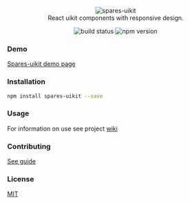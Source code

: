 
<p align="center">
   <img alt="spares-uikit" src="https://cdn.rawgit.com/korchemkin/spares-uikit/17dc1653/logo/spares-uikit-logo.svg">
   <br><span>React uikit components with responsive design.</span>
</p>
<p align="center">
   <img alt="build status" src="https://travis-ci.org/korchemkin/spares-uikit.svg?branch=master">
   <img alt="npm version" src="https://badge.fury.io/js/spares-uikit.svg?11-04)](https://badge.fury.io/js/spares-uikit?11-04">
</p>

### Demo

[Spares-uikit demo page](https://dmitrikorchemkin.com/spares-uikit/build/)

### Installation

```sh
npm install spares-uikit --save
```

### Usage

For information on use see project [wiki](https://github.com/korchemkin/spares-uikit/wiki)

### Contributing

[See guide](https://github.com/korchemkin/spares-uikit/blob/master/CONTRIBUTING.md)

### License

[MIT](https://github.com/korchemkin/spares-uikit/wiki/License)
